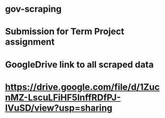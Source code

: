 # gov-scraping

# Submission for Term Project assignment 
# GoogleDrive link to all scraped data
# https://drive.google.com/file/d/1ZucnMZ-LscuLFiHF5lnffRDfPJ-IVuSD/view?usp=sharing
